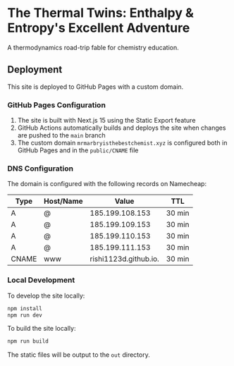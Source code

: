 # The Thermal Twins: Enthalpy & Entropy's Excellent Adventure

A thermodynamics road-trip fable for chemistry education.

## Deployment

This site is deployed to GitHub Pages with a custom domain.

### GitHub Pages Configuration

1. The site is built with Next.js 15 using the Static Export feature
2. GitHub Actions automatically builds and deploys the site when changes are pushed to the `main` branch
3. The custom domain `mrmarbryisthebestchemist.xyz` is configured both in GitHub Pages and in the `public/CNAME` file

### DNS Configuration

The domain is configured with the following records on Namecheap:

| Type | Host/Name | Value | TTL |
|------|-----------|-------|-----|
| A | @ | 185.199.108.153 | 30 min |
| A | @ | 185.199.109.153 | 30 min |
| A | @ | 185.199.110.153 | 30 min |
| A | @ | 185.199.111.153 | 30 min |
| CNAME | www | rishi1123d.github.io. | 30 min |

### Local Development

To develop the site locally:

```bash
npm install
npm run dev
```

To build the site locally:

```bash
npm run build
```

The static files will be output to the `out` directory.
